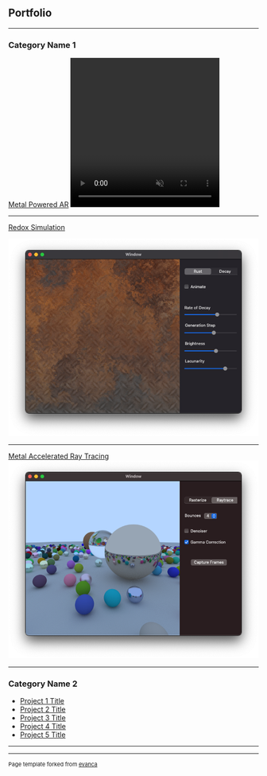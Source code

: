 ## Portfolio

---

### Category Name 1 

[Metal Powered AR](https://sites.gold.ac.uk/computing-project-prizes/eoin-roe/)
<video width="300" height="300" controls loop autoplay muted>
    <source src="images/ripples.mov" type="video/mp4">
</video>


---
[Redox Simulation](https://sites.gold.ac.uk/computing-project-prizes/eoin-roe/)
<!-- <video width ="300" height="300" controls autoplay muted>
    <source src="images/rust.mov" type="video/mp4">
</video> -->
<img src="images/rust.png?raw=true"/>

---
[Metal Accelerated Ray Tracing](https://twitter.com/eoinrroe/status/1341084039453831168)
<img src="images/mixed.png?raw=true"/>

---

### Category Name 2

- [Project 1 Title](http://example.com/)
- [Project 2 Title](http://example.com/)
- [Project 3 Title](http://example.com/)
- [Project 4 Title](http://example.com/)
- [Project 5 Title](http://example.com/)

---




---
<p style="font-size:11px">Page template forked from <a href="https://github.com/evanca/quick-portfolio">evanca</a></p>
<!-- Remove above link if you don't want to attibute -->
